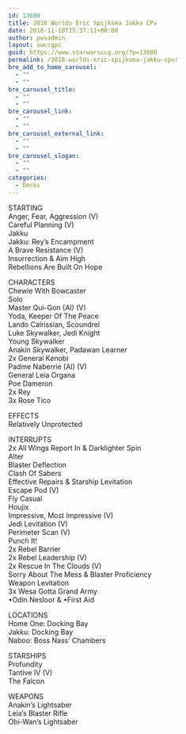 ```yaml
---
id: 13680
title: 2018 Worlds Eric Spijksma Jakku CPv
date: 2018-11-18T15:37:11+00:00
author: pwsadmin
layout: swccgpc
guid: https://www.starwarsccg.org/?p=13680
permalink: /2018-worlds-eric-spijksma-jakku-cpv/
bre_add_to_home_carousel:
  - ""
  - ""
bre_carousel_title:
  - ""
  - ""
bre_carousel_link:
  - ""
  - ""
bre_carousel_external_link:
  - ""
  - ""
bre_carousel_slogan:
  - ""
  - ""
categories:
  - Decks
---
```

STARTING  
Anger, Fear, Aggression (V)  
Careful Planning (V)  
Jakku  
Jakku: Rey&#8217;s Encampment  
A Brave Resistance (V)  
Insurrection & Aim High  
Rebellions Are Built On Hope

CHARACTERS  
Chewie With Bowcaster  
Solo  
Master Qui-Gon (AI) (V)  
Yoda, Keeper Of The Peace  
Lando Calrissian, Scoundrel  
Luke Skywalker, Jedi Knight  
Young Skywalker  
Anakin Skywalker, Padawan Learner  
2x General Kenobi  
Padme Naberrie (AI) (V)  
General Leia Organa  
Poe Dameron  
2x Rey  
3x Rose Tico

EFFECTS  
Relatively Unprotected

INTERRUPTS  
2x All Wings Report In & Darklighter Spin  
Alter  
Blaster Deflection  
Clash Of Sabers  
Effective Repairs & Starship Levitation  
Escape Pod (V)  
Fly Casual  
Houjix  
Impressive, Most Impressive (V)  
Jedi Levitation (V)  
Perimeter Scan (V)  
Punch It!  
2x Rebel Barrier  
2x Rebel Leadership (V)  
2x Rescue In The Clouds (V)  
Sorry About The Mess & Blaster Proficiency  
Weapon Levitation  
3x Wesa Gotta Grand Army  
•Odin Nesloor & •First Aid 

LOCATIONS  
Home One: Docking Bay  
Jakku: Docking Bay  
Naboo: Boss Nass&#8217; Chambers

STARSHIPS  
Profundity  
Tantive IV (V)  
The Falcon

WEAPONS  
Anakin&#8217;s Lightsaber  
Leia&#8217;s Blaster Rifle  
Obi-Wan&#8217;s Lightsaber